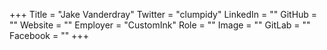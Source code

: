 +++
Title = "Jake Vanderdray"
Twitter = "clumpidy"
LinkedIn = ""
GitHub = ""
Website = ""
Employer = "CustomInk"
Role = ""
Image = ""
GitLab = ""
Facebook = ""
+++
